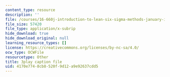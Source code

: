 ```yaml
---
content_type: resource
description: ''
file: /courses/16-660j-introduction-to-lean-six-sigma-methods-january-iap-2012/4170e7748cb8520f9d12a9e92637cdd5_c6-ybCfU6Zc.vtt
file_size: 57420
file_type: application/x-subrip
hide_download: true
hide_download_original: null
learning_resource_types: []
license: https://creativecommons.org/licenses/by-nc-sa/4.0/
ocw_type: OCWFile
resourcetype: Other
title: 3play caption file
uid: 4170e774-8cb8-520f-9d12-a9e92637cdd5
---
```

